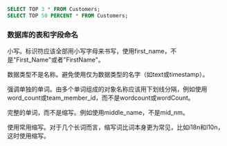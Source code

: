 


```sql
SELECT TOP 3 * FROM Customers;
SELECT TOP 50 PERCENT * FROM Customers;
```
### 数据库的表和字段命名

小写。标识符应该全部用小写字母来书写，使用first_name，不是"First_Name"或者"FirstName"。

数据类型不是名称。避免使用仅为数据类型的名字（如text或timestamp）。

强调单独的单词。由多个单词组成的对象名称应该用下划线分隔，例如使用word_count或team_member_id，而不是wordcount或wordCount。

完整的单词，而不是缩写。例如使用middle_name，不是mid_nm。

使用常用缩写。对于几个长词而言，缩写词比词本身更为常见，比如i18n和l10n，这时使用缩写。
